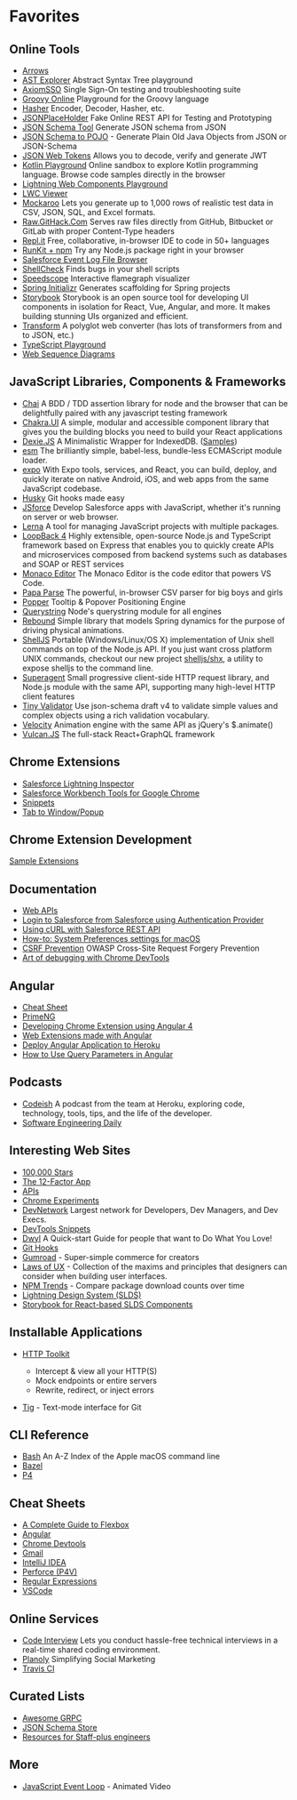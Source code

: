 # Favorites

## Online Tools

- [Arrows](https://arrows.app)
- [AST Explorer](https://astexplorer.net/) Abstract Syntax Tree playground
- [AxiomSSO](http://axiomsso.herokuapp.com/Home.action) Single Sign-On testing and troubleshooting suite
- [Groovy Online](https://www.tutorialspoint.com/execute_groovy_online.php) Playground for the Groovy language
- [Hasher](http://s12v.github.io/hasher/) Encoder, Decoder, Hasher, etc.
- [JSONPlaceHolder](https://jsonplaceholder.typicode.com/) Fake Online REST API for Testing and Prototyping
- [JSON Schema Tool](https://jsonschema.net/) Generate JSON schema
  from JSON
- [JSON Schema to POJO](http://www.jsonschema2pojo.org/) - Generate Plain Old Java Objects from JSON or JSON-Schema
- [JSON Web Tokens](https://jwt.io/) Allows you to decode, verify and generate JWT
- [Kotlin Playground](https://play.kotlinlang.org/) Online sandbox to explore Kotlin
  programming language. Browse code samples directly in the browser
- [Lightning Web Components Playground](https://developer.salesforce.com/docs/component-library/tools/playground)
- [LWC Viewer](https://lwc-viewer.herokuapp.com/)
- [Mockaroo](https://mockaroo.com/) Lets you generate up to 1,000 rows of realistic test data in CSV, JSON, SQL, and Excel formats.
- [Raw.GitHack.Com](https://raw.githack.com/) Serves raw files directly from GitHub, Bitbucket or GitLab with proper Content-Type headers
- [Repl.it](https://repl.it/) Free, collaborative, in-browser IDE to code in 50+ languages
- [RunKit + npm](https://npm.runkit.com/) Try any Node.js package right in your browser
- [Salesforce Event Log File Browser](https://salesforce-elf.herokuapp.com/)
- [ShellCheck](https://www.shellcheck.net/) Finds bugs in your shell scripts
- [Speedscope](https://www.speedscope.app/) Interactive flamegraph visualizer
- [Spring Initializr](https://start.spring.io/) Generates scaffolding for Spring projects
- [Storybook](https://storybook.js.org/) Storybook is an open source tool for developing UI components in isolation for React, Vue, Angular, and more. It makes building stunning UIs organized and efficient.
- [Transform](https://transform.tools/) A polyglot web converter (has lots of transformers from and to JSON, etc.)
- [TypeScript Playground](https://www.typescriptlang.org/play)
- [Web Sequence Diagrams](https://www.websequencediagrams.com/)

## JavaScript Libraries, Components & Frameworks

- [Chai](https://www.chaijs.com/) A BDD / TDD assertion library for node and the browser that can be delightfully paired with any javascript testing framework
- [Chakra.UI](https://chakra-ui.com/) A simple, modular and accessible component library that gives you the building blocks you need to build your React applications
- [Dexie.JS](https://dexie.org/) A Minimalistic Wrapper for IndexedDB. ([Samples](https://dexie.org/docs/Samples))
- [esm](https://github.com/standard-things/esm) The brilliantly simple, babel-less, bundle-less ECMAScript module loader.
- [expo](https://expo.io/) With Expo tools, services, and React, you can build, deploy, and quickly iterate on native Android, iOS, and web apps from the same JavaScript codebase.
- [Husky](https://github.com/typicode/husky) Git hooks made easy
- [JSforce](https://jsforce.github.io/) Develop Salesforce apps with JavaScript, whether it's running on server or web browser.
- [Lerna](https://github.com/lerna/lerna) A tool for managing JavaScript projects with multiple packages.
- [LoopBack 4](https://loopback.io/doc/en/lb4/index.html) Highly extensible, open-source Node.js and TypeScript framework based on Express that enables you to quickly create APIs and microservices composed from backend systems such as databases and SOAP or REST services
- [Monaco Editor](https://microsoft.github.io/monaco-editor/) The Monaco Editor is the code editor that powers VS Code.
- [Papa Parse](https://www.papaparse.com/) The powerful, in-browser CSV parser for big boys and girls
- [Popper](https://popper.js.org/) Tooltip & Popover Positioning Engine
- [Querystring](https://www.npmjs.com/package/querystring) Node's querystring module for all engines
- [Rebound](https://www.npmjs.com/package/rebound) Simple library that models Spring dynamics for the purpose of driving physical animations.
- [ShellJS](https://www.npmjs.com/package/shelljs) Portable (Windows/Linux/OS X) implementation of Unix shell commands on top of the Node.js API. If you just want cross platform UNIX commands, checkout our new project [shelljs/shx](https://github.com/shelljs/shx), a utility to expose shelljs to the command line.
- [Superagent](https://www.npmjs.com/package/superagent) Small progressive client-side HTTP request library, and Node.js module with the same API, supporting many high-level HTTP client features
- [Tiny Validator](https://www.npmjs.com/package/tv4) Use json-schema draft v4 to validate simple values and complex objects using a rich validation vocabulary.
- [Velocity](http://velocityjs.org/) Animation engine with the same API as jQuery's $.animate()
- [Vulcan.JS](http://vulcanjs.org/) The full-stack React+GraphQL framework

## Chrome Extensions

- [Salesforce Lightning Inspector](https://chrome.google.com/webstore/detail/salesforce-lightning-insp/pcpmcffcomlcjgpcheokdfcjipanjdpc)
- [Salesforce Workbench Tools for Google Chrome](https://chrome.google.com/webstore/detail/salesforce-workbench-tool/nanhambbggdgkloeldahjngdmngjgmhk)
- [Snippets](https://chrome.google.com/webstore/detail/snippets/fakjeijchchmicjllnabpdkclfkpbiag?hl=en-US)
- [Tab to Window/Popup](https://chrome.google.com/webstore/detail/tab-to-windowpopup-keyboa/adbkphmimfcaeonicpmamfddbbnphikh/related?hl=en)

## Chrome Extension Development

[Sample Extensions](https://developer.chrome.com/extensions/samples)

## Documentation

- [Web APIs](https://developer.mozilla.org/en-US/docs/Web/API)
- [Login to Salesforce from Salesforce using Authentication Provider](https://www.jitendrazaa.com/blog/salesforce/login-to-salesforce-from-salesforce-using-authentication-provider/)
- [Using cURL with Salesforce REST API](https://www.jitendrazaa.com/blog/salesforce/using-curl-with-salesforce-rest-api/)
- [How-to: System Preferences settings for macOS](https://ss64.com/osx/syntax-defaults.html)
- [CSRF Prevention](https://cheatsheetseries.owasp.org/cheatsheets/Cross-Site_Request_Forgery_Prevention_Cheat_Sheet.html) OWASP Cross-Site Request Forgery Prevention
- [Art of debugging with Chrome DevTools](https://medium.com/frontmen/art-of-debugging-with-chrome-devtools-ab7b5fd8e0b4)

## Angular

- [Cheat Sheet](https://angular.io/guide/cheatsheet)
- [PrimeNG](https://www.primefaces.org/primeng/#/)
- [Developing Chrome Extension using Angular 4](https://www.red-gate.com/simple-talk/dotnet/software-tools/developing-google-chrome-extension-using-angular-4/)
- [Web Extensions made with Angular](https://cito.github.io/blog/web-ext-with-angular/)
- [Deploy Angular Application to Heroku](https://itnext.io/how-to-deploy-angular-application-to-heroku-1d56e09c5147)
- [How to Use Query Parameters in Angular](https://www.digitalocean.com/community/tutorials/angular-query-parameters)

## Podcasts

- [Codeish](https://www.heroku.com/podcasts/codeish) A podcast from the team at Heroku, exploring code, technology, tools, tips, and the life of the developer.
- [Software Engineering Daily](https://softwareengineeringdaily.com/)

## Interesting Web Sites

- [100,000 Stars](http://stars.chromeexperiments.com/)
- [The 12-Factor App](https://12factor.net/)
- [APIs](https://apis.guru/browse-apis/)
- [Chrome Experiments](https://experiments.withgoogle.com/collection/chrome)
- [DevNetwork](https://www.devnetwork.com/) Largest network for Developers, Dev Managers, and Dev Execs.
- [DevTools Snippets](http://bgrins.github.io/devtools-snippets/)
- [Dwyl](https://github.com/dwyl/start-here) A Quick-start Guide for people that want to Do What You Love!
- [Git Hooks](https://githooks.com/)
- [Gumroad](https://gumroad.com/) - Super-simple commerce for creators
- [Laws of UX](https://lawsofux.com/) - Collection of the maxims and principles that designers can consider when building user interfaces.
- [NPM Trends](https://www.npmtrends.com/) - Compare package download counts over time
- [Lightning Design System (SLDS)](https://lightningdesignsystem.com/)
- [Storybook for React-based SLDS Components](http://design-system-react-components.herokuapp.com)

## Installable Applications

- [HTTP Toolkit](https://httptoolkit.tech/)

  - Intercept & view all your HTTP(S)
  - Mock endpoints or entire servers
  - Rewrite, redirect, or inject errors

- [Tig](https://jonas.github.io/tig/) - Text-mode interface for Git

## CLI Reference

- [Bash](https://ss64.com/osx/) An A-Z Index of the Apple macOS command line
- [Bazel](https://docs.bazel.build/versions/master/command-line-reference.html)
- [P4](https://www.perforce.com/manuals/v15.1/cmdref/chapter.introduction.html#introduction.help)

## Cheat Sheets

- [A Complete Guide to Flexbox](https://css-tricks.com/snippets/css/a-guide-to-flexbox/)
- [Angular](https://angular.io/guide/cheatsheet)
- [Chrome Devtools](http://anti-code.com/devtools-cheatsheet/)
- [Gmail](https://support.google.com/mail/answer/6594?hl=en)
- [IntelliJ IDEA](https://resources.jetbrains.com/storage/products/intellij-idea/docs/IntelliJIDEA_ReferenceCard.pdf)
- [Perforce (P4V)](https://www.perforce.com/pdf/perforce-helix-cheatsheet.pdf)
- [Regular Expressions](https://cheatography.com/davechild/cheat-sheets/regular-expressions/pdf/)
- [VSCode](https://code.visualstudio.com/shortcuts/keyboard-shortcuts-macos.pdf)

## Online Services

- [Code Interview](https://codeinterview.io/) Lets you conduct hassle-free technical interviews in a real-time shared coding environment.
- [Planoly](https://www.planoly.com) Simplifying
  Social Marketing
- [Travis CI](https://travis-ci.org)

## Curated Lists

- [Awesome GRPC](https://github.com/grpc-ecosystem/awesome-grpc)
- [JSON Schema Store](https://www.schemastore.org/json/)
- [Resources for Staff-plus engineers](https://lethain.com/staff-plus-eng-resources/)

## More

- [JavaScript Event Loop](https://www.youtube.com/watch?v=cCOL7MC4Pl0) - Animated Video
